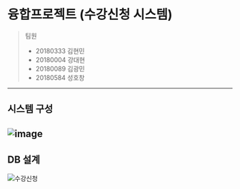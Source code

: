 # 융합프로젝트 (수강신청 시스템)
> 팀원
> - 20180333 김현민
> - 20180004 강대현
> - 20180089 김광민
> - 20180584 성호창
--------------
## 시스템 구성
![image](https://user-images.githubusercontent.com/87007552/147639130-d8b52f7f-3ecd-4d7b-83d0-440bd723d0a8.png)
--------------
## DB 설계
![수강신청](https://user-images.githubusercontent.com/87007552/147640839-24dbe2c6-148e-4d65-a349-8e0ee7d61a2c.png)
